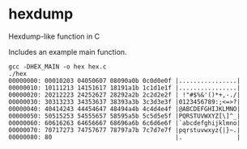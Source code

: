 # hexdump
Hexdump-like function in C

Includes an example main function.

    gcc -DHEX_MAIN -o hex hex.c
    ./hex
    00000000: 00010203 04050607 08090a0b 0c0d0e0f |................|
    00000010: 10111213 14151617 18191a1b 1c1d1e1f |................|
    00000020: 20212223 24252627 28292a2b 2c2d2e2f | !"#$%&'()*+,-./|
    00000030: 30313233 34353637 38393a3b 3c3d3e3f |0123456789:;<=>?|
    00000040: 40414243 44454647 48494a4b 4c4d4e4f |@ABCDEFGHIJKLMNO|
    00000050: 50515253 54555657 58595a5b 5c5d5e5f |PQRSTUVWXYZ[\]^_|
    00000060: 60616263 64656667 68696a6b 6c6d6e6f |`abcdefghijklmno|
    00000070: 70717273 74757677 78797a7b 7c7d7e7f |pqrstuvwxyz{|}~.|
    00000080: 80                                  |.               |
    
